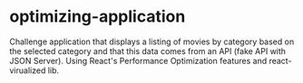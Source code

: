# optimizing-application
Challenge application that displays a listing of movies by category based on the selected category and that this data comes from an API (fake API with JSON Server).  Using React's Performance Optimization features and react-virualized lib.
